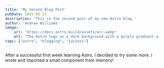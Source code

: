 ```yaml
---
title: 'My Second Blog Post'
pubDate: 2025-05-21
description: 'This is the second post of my new Astro blog.'
author: 'Andrew Williams'
image:
    url: "https://docs.astro.build/assets/arc.webp"
    alt: "The Astro logo on a dark background with a purple gradient arc."
tags: ["astro", "blogging", "success"]
---
```

After a successful first week learning Astro, I decided to try some more. I wrote and imported a small component from memory!